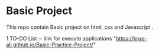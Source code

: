 # Basic Project
This repo contain Basic project on html, css and Javascript .

1.TO-DO List :- link for execute applications "https://krup-ali.github.io/Basic-Practice-Project/"
